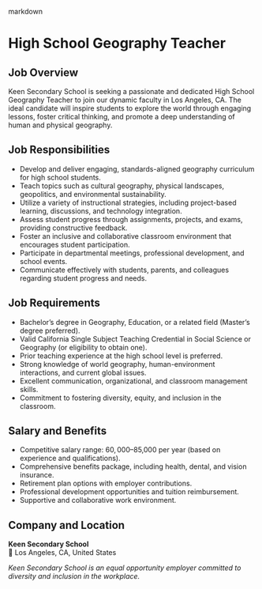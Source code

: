 markdown
# **High School Geography Teacher**  

## **Job Overview**  
Keen Secondary School is seeking a passionate and dedicated High School Geography Teacher to join our dynamic faculty in Los Angeles, CA. The ideal candidate will inspire students to explore the world through engaging lessons, foster critical thinking, and promote a deep understanding of human and physical geography.  

## **Job Responsibilities**  
- Develop and deliver engaging, standards-aligned geography curriculum for high school students.  
- Teach topics such as cultural geography, physical landscapes, geopolitics, and environmental sustainability.  
- Utilize a variety of instructional strategies, including project-based learning, discussions, and technology integration.  
- Assess student progress through assignments, projects, and exams, providing constructive feedback.  
- Foster an inclusive and collaborative classroom environment that encourages student participation.  
- Participate in departmental meetings, professional development, and school events.  
- Communicate effectively with students, parents, and colleagues regarding student progress and needs.  

## **Job Requirements**  
- Bachelor’s degree in Geography, Education, or a related field (Master’s degree preferred).  
- Valid California Single Subject Teaching Credential in Social Science or Geography (or eligibility to obtain one).  
- Prior teaching experience at the high school level is preferred.  
- Strong knowledge of world geography, human-environment interactions, and current global issues.  
- Excellent communication, organizational, and classroom management skills.  
- Commitment to fostering diversity, equity, and inclusion in the classroom.  

## **Salary and Benefits**  
- Competitive salary range: $60,000–$85,000 per year (based on experience and qualifications).  
- Comprehensive benefits package, including health, dental, and vision insurance.  
- Retirement plan options with employer contributions.  
- Professional development opportunities and tuition reimbursement.  
- Supportive and collaborative work environment.  

## **Company and Location**  
**Keen Secondary School**  
📍 Los Angeles, CA, United States  

*Keen Secondary School is an equal opportunity employer committed to diversity and inclusion in the workplace.*